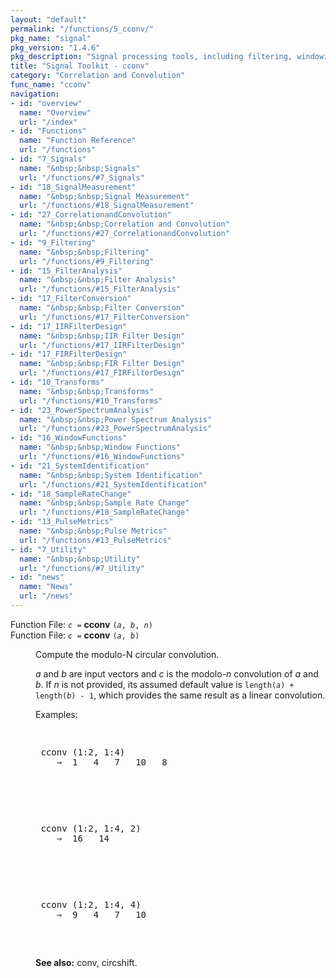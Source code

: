 ```yaml
---
layout: "default"
permalink: "/functions/5_cconv/"
pkg_name: "signal"
pkg_version: "1.4.6"
pkg_description: "Signal processing tools, including filtering, windowing and display functions."
title: "Signal Toolkit - cconv"
category: "Correlation and Convolution"
func_name: "cconv"
navigation:
- id: "overview"
  name: "Overview"
  url: "/index"
- id: "Functions"
  name: "Function Reference"
  url: "/functions"
- id: "7_Signals"
  name: "&nbsp;&nbsp;Signals"
  url: "/functions/#7_Signals"
- id: "18_SignalMeasurement"
  name: "&nbsp;&nbsp;Signal Measurement"
  url: "/functions/#18_SignalMeasurement"
- id: "27_CorrelationandConvolution"
  name: "&nbsp;&nbsp;Correlation and Convolution"
  url: "/functions/#27_CorrelationandConvolution"
- id: "9_Filtering"
  name: "&nbsp;&nbsp;Filtering"
  url: "/functions/#9_Filtering"
- id: "15_FilterAnalysis"
  name: "&nbsp;&nbsp;Filter Analysis"
  url: "/functions/#15_FilterAnalysis"
- id: "17_FilterConversion"
  name: "&nbsp;&nbsp;Filter Conversion"
  url: "/functions/#17_FilterConversion"
- id: "17_IIRFilterDesign"
  name: "&nbsp;&nbsp;IIR Filter Design"
  url: "/functions/#17_IIRFilterDesign"
- id: "17_FIRFilterDesign"
  name: "&nbsp;&nbsp;FIR Filter Design"
  url: "/functions/#17_FIRFilterDesign"
- id: "10_Transforms"
  name: "&nbsp;&nbsp;Transforms"
  url: "/functions/#10_Transforms"
- id: "23_PowerSpectrumAnalysis"
  name: "&nbsp;&nbsp;Power Spectrum Analysis"
  url: "/functions/#23_PowerSpectrumAnalysis"
- id: "16_WindowFunctions"
  name: "&nbsp;&nbsp;Window Functions"
  url: "/functions/#16_WindowFunctions"
- id: "21_SystemIdentification"
  name: "&nbsp;&nbsp;System Identification"
  url: "/functions/#21_SystemIdentification"
- id: "18_SampleRateChange"
  name: "&nbsp;&nbsp;Sample Rate Change"
  url: "/functions/#18_SampleRateChange"
- id: "13_PulseMetrics"
  name: "&nbsp;&nbsp;Pulse Metrics"
  url: "/functions/#13_PulseMetrics"
- id: "7_Utility"
  name: "&nbsp;&nbsp;Utility"
  url: "/functions/#7_Utility"
- id: "news"
  name: "News"
  url: "/news"
---
```

<dl class="first-deftypefn">
<dt class="deftypefn" id="index-cconv"><span class="category-def">Function File: </span><span><code class="def-type"><var class="var">c</var> =</code> <strong class="def-name">cconv</strong> <code class="def-code-arguments">(<var class="var">a</var>, <var class="var">b</var>, <var class="var">n</var>)</code><a class="copiable-link" href="#index-cconv"></a></span></dt>
<dt class="deftypefnx def-cmd-deftypefn" id="index-cconv-1"><span class="category-def">Function File: </span><span><code class="def-type"><var class="var">c</var> =</code> <strong class="def-name">cconv</strong> <code class="def-code-arguments">(<var class="var">a</var>, <var class="var">b</var>)</code><a class="copiable-link" href="#index-cconv-1"></a></span></dt>
<dd><p>Compute the modulo-N circular convolution.
</p>
<p><var class="var">a</var> and <var class="var">b</var> are input vectors and <var class="var">c</var> is the modolo-<var class="var">n</var>
 convolution of <var class="var">a</var> and <var class="var">b</var>. If <var class="var">n</var> is not provided,
 its assumed default value is <code class="code">length(<var class="var">a</var>) + length(<var class="var">b</var>) - 1</code>,
 which provides the same result as a linear convolution.
</p>
<p>Examples:
</p>
<div class="example">
<pre class="example-preformatted"> </pre><div class="group"><pre class="example-preformatted"> cconv (1:2, 1:4)
    &rArr;  1   4   7   10   8
 </pre></div><pre class="example-preformatted"> </pre></div>

<div class="example">
<pre class="example-preformatted"> </pre><div class="group"><pre class="example-preformatted"> cconv (1:2, 1:4, 2)
    &rArr;  16   14
 </pre></div><pre class="example-preformatted"> </pre></div>

<div class="example">
<pre class="example-preformatted"> </pre><div class="group"><pre class="example-preformatted"> cconv (1:2, 1:4, 4)
    &rArr;  9   4   7   10
 </pre></div><pre class="example-preformatted"> </pre></div>


<p><strong class="strong">See also:</strong> conv, circshift.
 </p></dd></dl>